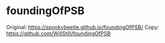 # foundingOfPSB
Original: https://spookybeetle.github.io/foundingOfPSB/
Copy: https://github.com/WillStill/foundingOfPSB
